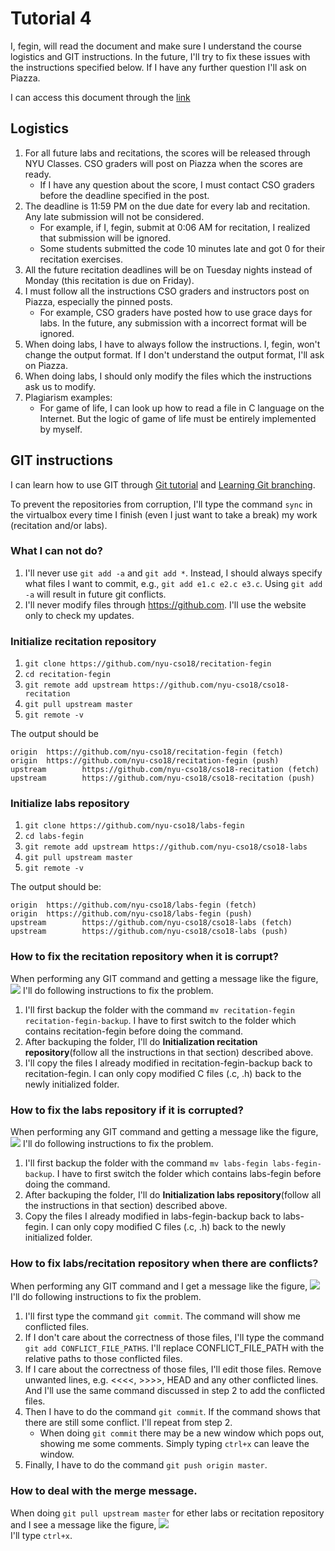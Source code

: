 # Tutorial 4
I, fegin, will read the document and make sure I understand the course logistics and GIT instructions. In the future, I'll try to fix these issues with the instructions specified below. If I have any further question I'll ask on Piazza.

I can access this document through the [link](https://github.com/nyu-cso18/recitation-fegin/blob/master/r04/CSO_CHEAT_SHEET.md)

## Logistics
1. For all future labs and recitations, the scores will be released through NYU Classes. CSO graders will post on Piazza when the scores are ready. 
   * If I have any question about the score, I must contact CSO graders before the deadline specified in the post.
2. The deadline is 11:59 PM on the due date for every lab and recitation. Any late submission will not be considered.
   * For example, if I, fegin, submit at 0:06 AM for recitation, I realized that submission will be ignored.
   * Some students submitted the code 10 minutes late and got 0 for their recitation exercises.
3. All the future recitation deadlines will be on Tuesday nights instead of Monday (this recitation is due on Friday).
4. I must follow all the instructions CSO graders and instructors post on Piazza, especially the pinned posts.
   * For example, CSO graders have posted how to use grace days for labs. In the future, any submission with a incorrect format will be ignored. 
5. When doing labs, I have to always follow the instructions. I, fegin, won't change the output format. If I don't understand the output format, I'll ask on Piazza.
6. When doing labs, I should only modify the files which the instructions ask us to modify.
7. Plagiarism examples:
   * For game of life, I can look up how to read a file in C language on the Internet. But the logic of game of life must be entirely implemented by myself.

## GIT instructions
I can learn how to use GIT through [Git tutorial](https://try.github.io/levels/1/challenges/1) and [Learning Git branching](https://learngitbranching.js.org/).

To prevent the repositories from corruption, I'll type the command `sync` in the virtualbox every time I finish (even I just want to take a break) my work (recitation and/or labs).

### What I can not do?
1. I'll never use `git add -a` and `git add *`. Instead, I should always specify what files I want to commit, e.g., `git add e1.c e2.c e3.c`. Using `git add -a` will result in future git conflicts.
2. I'll never modify files through https://github.com. I'll use the website only to check my updates.

### Initialize recitation repository
1. `git clone https://github.com/nyu-cso18/recitation-fegin`
2. `cd recitation-fegin`
3. `git remote add upstream https://github.com/nyu-cso18/cso18-recitation`
4. `git pull upstream master`
5. `git remote -v`  

The output should be  

```
origin  https://github.com/nyu-cso18/recitation-fegin (fetch)
origin  https://github.com/nyu-cso18/recitation-fegin (push)
upstream        https://github.com/nyu-cso18/cso18-recitation (fetch)
upstream        https://github.com/nyu-cso18/cso18-recitation (push)
```

### Initialize labs repository
1. `git clone https://github.com/nyu-cso18/labs-fegin`
2. `cd labs-fegin`
3. `git remote add upstream https://github.com/nyu-cso18/cso18-labs`
4. `git pull upstream master`
5. `git remote -v`  

The output should be: 

```
origin  https://github.com/nyu-cso18/labs-fegin (fetch)
origin  https://github.com/nyu-cso18/labs-fegin (push)
upstream        https://github.com/nyu-cso18/cso18-labs (fetch)
upstream        https://github.com/nyu-cso18/cso18-labs (push)
```

### How to fix the recitation repository when it is corrupt?
When performing any GIT command and getting a message like the figure, ![](https://github.com/nyu-cso18/cso18-recitation/blob/staff/r04/corrupt.png) I'll do following instructions to fix the problem.

1. I'll first backup the folder with the command `mv recitation-fegin recitation-fegin-backup`. I have to first switch to the folder which contains recitation-fegin before doing the command.
2. After backuping the folder, I'll do **Initialization recitation repository**(follow all the instructions in that section) described above.
3. I'll copy the files I already modified in recitation-fegin-backup back to recitation-fegin. I can only copy modified C files (.c, .h) back to the newly initialized folder.

### How to fix the labs repository if it is corrupted?
When performing any GIT command and getting a message like the figure, ![](https://github.com/nyu-cso18/cso18-recitation/blob/staff/r04/corrupt.png) I'll do following instructions to fix the problem.

1. I'll first backup the folder with the command `mv labs-fegin labs-fegin-backup`. I have to first switch the folder which contains labs-fegin before doing the command.
2. After backuping the folder, I'll do **Initialization labs repository**(follow all the instructions in that section) described above.
3. Copy the files I already modified in labs-fegin-backup back to labs-fegin. I can only copy modified C files (.c, .h) back to the newly initialized folder.

### How to fix labs/recitation repository when there are conflicts?
When performing any GIT command and I get a message like the figure, ![](https://github.com/nyu-cso18/cso18-recitation/blob/staff/r04/conflict.png) I'll do following instructions to fix the problem.

1. I'll first type the command `git commit`. The command will show me conflicted files.
2. If I don't care about the correctness of those files, I'll type the command `git add CONFLICT_FILE_PATHS`. I'll replace CONFLICT\_FILE\_PATH with the relative paths to those conflicted files.
3. If I care about the correctness of those files, I'll edit those files. Remove unwanted lines, e.g. <<<<, >>>>, HEAD and any other conflicted lines. And I'll use the same command discussed in step 2 to add the conflicted files.
4. Then I have to do the command `git commit`. If the command shows that there are still some conflict. I'll repeat from step 2.
   * When doing `git commit` there may be a new window which pops out, showing me some comments. Simply typing `ctrl+x` can leave the window.
5. Finally, I have to do the command `git push origin master`.

### How to deal with the merge message.
When doing `git pull upstream master` for ether labs or recitation repository and I see a message like the figure, ![](https://github.com/nyu-cso18/cso18-recitation/blob/staff/r04/merge.png)   
I'll type `ctrl+x`. 
